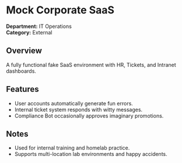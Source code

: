 # Mock Corporate SaaS

**Department:** IT Operations  
**Category:** External  

## Overview
A fully functional fake SaaS environment with HR, Tickets, and Intranet dashboards. 

## Features
- User accounts automatically generate fun errors.  
- Internal ticket system responds with witty messages.  
- Compliance Bot occasionally approves imaginary promotions.

## Notes
- Used for internal training and homelab practice.  
- Supports multi-location lab environments and happy accidents.

